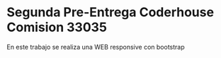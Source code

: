 # Segunda Pre-Entrega Coderhouse Comision 33035

En este trabajo se realiza una WEB responsive con bootstrap